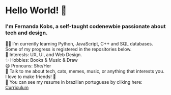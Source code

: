 # Hello World! :wave:

### I'm Fernanda Kobs, a self-taught codenewbie passionate about tech and design.

:woman_technologist: I’m currently learning Python, JavaScript, C++ and SQL databases. Some of my progress is registered in the repositories below.\
:eyes: Interests: UX, UI, and Web Design.\
:sparkles: Hobbies: Books & Music & Draw\
😄 Pronouns: She/Her\
💬 Talk to me about tech, cats, memes, music, or anything that interests you.  I love to make friends! :hugs: \
:page_with_curl: You can see my resume in brazilian portuguese by cliking here: [Curriculum](https://drive.google.com/file/d/134rIZNEkrjuODPdODR4zA1Eo8RUvMrty/view?usp=sharing)

